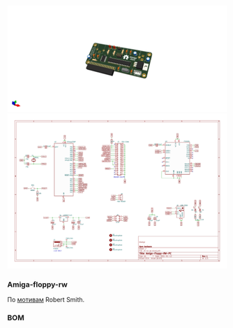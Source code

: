 ![PCB][3D-PCB]
![Схема]

### Amiga-floppy-rw

По [мотивам](https://amiga.robsmithdev.co.uk/) Robert Smith.

### BOM

 
[Схема]: Схема.png
[PCB]: PCB.png
[3D-PCB]: 3D-pcb.png